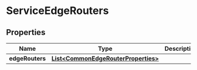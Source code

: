 

# ServiceEdgeRouters


## Properties

| Name | Type | Description | Notes |
|------------ | ------------- | ------------- | -------------|
|**edgeRouters** | [**List&lt;CommonEdgeRouterProperties&gt;**](CommonEdgeRouterProperties.md) |  |  [optional] |



